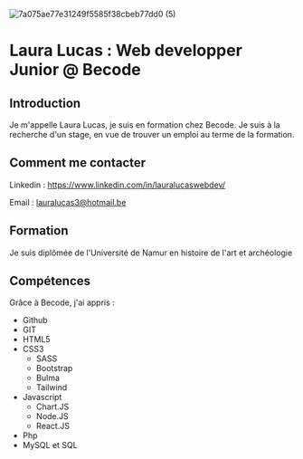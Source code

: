 ![7a075ae77e31249f5585f38cbeb77dd0 (5)](https://user-images.githubusercontent.com/84512435/134183205-c6db0d1e-2749-4049-8723-fa7e0a3f9e71.jpg)

# Laura Lucas : Web developper Junior @ Becode

## Introduction

Je m'appelle Laura Lucas, je suis en formation chez Becode. Je suis à la recherche d'un stage, en vue de trouver un emploi au terme de la formation.

## Comment me contacter

Linkedin : https://www.linkedin.com/in/lauralucaswebdev/  

Email : lauralucas3@hotmail.be

## Formation

Je suis diplômée de l'Université de Namur en histoire de l'art et archéologie

## Compétences

Grâce à Becode, j'ai appris :

- Github
- GIT
- HTML5
- CSS3
   - SASS
   - Bootstrap
   - Bulma
   - Tailwind
- Javascript
   - Chart.JS
   - Node.JS
   - React.JS
- Php
- MySQL et SQL


<!--
**LauraLucas3/LauraLucas3** is a ✨ _special_ ✨ repository because its `README.md` (this file) appears on your GitHub profile.

Here are some ideas to get you started:

- 🔭 I’m currently working on ...
- 🌱 I’m currently learning ...
- 👯 I’m looking to collaborate on ...
- 🤔 I’m looking for help with ...
- 💬 Ask me about ...
- 📫 How to reach me: ...
- 😄 Pronouns: ...
- ⚡ Fun fact: ...
-->

